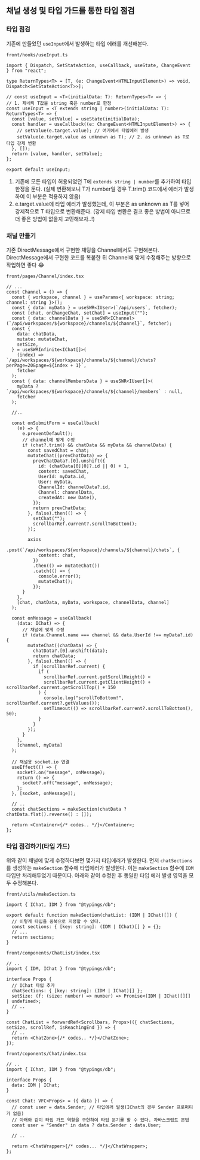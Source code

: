﻿## 채널 생성 및 타입 가드를 통한 타입 점검

### 타입 점검

기존에 만들었던 `useInput`에서 발생하는 타입 에러를 개선해본다.

`front/hooks/useInput.ts`

```tsx
import { Dispatch, SetStateAction, useCallback, useState, ChangeEvent } from "react";

type ReturnTypes<T> = [T, (e: ChangeEvent<HTMLInputElement>) => void, Dispatch<SetStateAction<T>>];

// const useInput = <T>(initialData: T): ReturnTypes<T> => {
// 1. 제네릭 T값을 string 혹은 number로 한정
const useInput = <T extends string | number>(initialData: T): ReturnTypes<T> => {
  const [value, setValue] = useState(initialData);
  const handler = useCallback((e: ChangeEvent<HTMLInputElement>) => {
    // setValue(e.target.value); // 여기에서 타입에러 발생
    setValue(e.target.value as unknown as T); // 2. as unknown as T로 타입 강제 변환
  }, []);
  return [value, handler, setValue];
};

export default useInput;
```

1. 기존에 모든 타입이 허용되었던 T에 `extends string | number`를 추가하여 타입 한정을 둔다.
   (실제 변환해보니 T가 number일 경우 T.trim() 코드에서 에러가 발생하여 이 부분은 적용하지 않음)
2. e.target.value에 타입 에러가 발생했는데, 이 부분은 as unknown as T를 넣어 강제적으로 T 타입으로 변환해준다. (강제 타입 변환은 결코 좋은 방법이 아니므로 더 좋은 방법이 없을지 고민해보자..!)

### 채널 만들기

기존 DirectMessage에서 구현한 채팅을 Channel에서도 구현해본다. DirectMessage에서 구현한 코드를 복붙한 뒤 Channel에 맞게 수정해주는 방향으로 작업하면 좋다 😂

`front/pages/Channel/index.tsx`

```tsx
// ...
const Channel = () => {
  const { workspace, channel } = useParams<{ workspace: string; channel: string }>();
  const { data: myData } = useSWR<IUser>(`/api/users`, fetcher);
  const [chat, onChangeChat, setChat] = useInput("");
  const { data: channelData } = useSWR<IChannel>(`/api/workspaces/${workspace}/channels/${channel}`, fetcher);
  const {
    data: chatData,
    mutate: mutateChat,
    setSize,
  } = useSWRInfinite<IChat[]>(
    (index) => `/api/workspaces/${workspace}/channels/${channel}/chats?perPage=20&page=${index + 1}`,
    fetcher
  );
  const { data: channelMembersData } = useSWR<IUser[]>(
    myData ? `/api/workspaces/${workspace}/channels/${channel}/members` : null,
    fetcher
  );

  //..

  const onSubmitForm = useCallback(
    (e) => {
      e.preventDefault();
      // channel에 맞게 수정
      if (chat?.trim() && chatData && myData && channelData) {
        const savedChat = chat;
        mutateChat((prevChatData) => {
          prevChatData?.[0].unshift({
            id: (chatData[0][0]?.id || 0) + 1,
            content: savedChat,
            UserId: myData.id,
            User: myData,
            ChannelId: channelData?.id,
            Channel: channelData,
            createdAt: new Date(),
          });
          return prevChatData;
        }, false).then(() => {
          setChat("");
          scrollbarRef.current?.scrollToBottom();
        });

        axios
          .post(`/api/workspaces/${workspace}/channels/${channel}/chats`, {
            content: chat,
          })
          .then(() => mutateChat())
          .catch(() => {
            console.error();
            mutateChat();
          });
      }
    },
    [chat, chatData, myData, workspace, channelData, channel]
  );

  const onMessage = useCallback(
    (data: IChat) => {
      // 채널에 맞게 수정
      if (data.Channel.name === channel && data.UserId !== myData?.id) {
        mutateChat((chatData) => {
          chatData?.[0].unshift(data);
          return chatData;
        }, false).then(() => {
          if (scrollbarRef.current) {
            if (
              scrollbarRef.current.getScrollHeight() <
              scrollbarRef.current.getClientHeight() + scrollbarRef.current.getScrollTop() + 150
            ) {
              console.log("scrollToBottom!", scrollbarRef.current?.getValues());
              setTimeout(() => scrollbarRef.current?.scrollToBottom(), 50);
            }
          }
        });
      }
    },
    [channel, myData]
  );

  // 채널용 socket.io 연결
  useEffect(() => {
    socket?.on("message", onMessage);
    return () => {
      socket?.off("message", onMessage);
    };
  }, [socket, onMessage]);

  // ..
  const chatSections = makeSection(chatData ? chatData.flat().reverse() : []);

  return <Container>{/* codes.. */}</Container>;
};
```

### 타입 점검하기(타입 가드)

위와 같이 채널에 맞게 수정하다보면 몇가지 타입에러가 발생한다. 먼저 `chatSections`를 생성하는 `makeSection` 함수에 타입에러가 발생한다. 이는 `makeSection` 함수에 `IDM` 타입만 처리해두었기 때문이다. 아래와 같이 수정한 후 동일한 타입 에러 발생 영역을 모두 수정해본다.

`front/utils/makeSection.ts`

```tsx
import { IChat, IDM } from "@typings/db";

export default function makeSection(chatList: (IDM | IChat)[]) {
  // 이렇게 타입을 중복으로 지정할 수 있다.
  const sections: { [key: string]: (IDM | IChat)[] } = {};
  // ...
  return sections;
}
```

`front/components/ChatList/index.tsx`

```tsx
// ..
import { IDM, IChat } from "@typings/db";

interface Props {
  // IChat 타입 추가
  chatSections: { [key: string]: (IDM | IChat)[] };
  setSize: (f: (size: number) => number) => Promise<(IDM | IChat)[][] | undefined>;
  // ..
}

const ChatList = forwardRef<Scrollbars, Props>(({ chatSections, setSize, scrollRef, isReachingEnd }) => {
  // ..
  return <ChatZone>{/* codes.. */}</ChatZone>;
});
```

`front/coponents/Chat/index.tsx`

```tsx
// ..
import { IChat, IDM } from "@typings/db";

interface Props {
  data: IDM | IChat;
}

const Chat: VFC<Props> = ({ data }) => {
  // const user = data.Sender; // 타입에러 발생(IChat의 경우 Sender 프로퍼티가 없음)
  // 아래와 같이 타입 가드 역할을 구현하여 타입 분기를 할 수 있다. 자바스크립트 문법
  const user = "Sender" in data ? data.Sender : data.User;

  // ..

  return <ChatWrapper>{/* codes... */}</ChatWrapper>;
};
```
